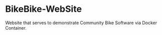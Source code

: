 # BikeBike-WebSite
Website that serves to demonstrate Community Bike Software via Docker Container.
